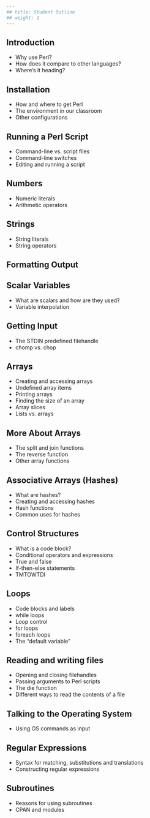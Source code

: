```yaml
---
## title: Student Outline
## weight: 1
---
```


## Introduction

* Why use Perl?
* How does it compare to other languages?
* Where’s it heading?

## Installation

* How and where to get Perl
* The environment in our classroom
* Other configurations

## Running a Perl Script

* Command-line vs. script files
* Command-line switches
* Editing and running a script

## Numbers

* Numeric literals
* Arithmetic operators

## Strings

* String literals
* String operators

## Formatting Output

## Scalar Variables

* What are scalars and how are they used?
* Variable interpolation

## Getting Input

* The STDIN predefined filehandle
* chomp vs. chop

## Arrays

* Creating and accessing arrays
* Undefined array items
* Printing arrays
* Finding the size of an array
* Array slices
* Lists vs. arrays

## More About Arrays

* The split and join functions
* The reverse function
* Other array functions

## Associative Arrays (Hashes)

* What are hashes?
* Creating and accessing hashes
* Hash functions
* Common uses for hashes

## Control Structures

* What is a code block?
* Conditional operators and expressions
* True and false
* If-then-else statements
* TMTOWTDI

## Loops

* Code blocks and labels
* while loops
* Loop control
* for loops
* foreach loops
* The “default variable”

## Reading and writing files

* Opening and closing filehandles
* Passing arguments to Perl scripts
* The die function
* Different ways to read the contents of a file

## Talking to the Operating System

* Using OS commands as input

## Regular Expressions

* Syntax for matching, substitutions and translations
* Constructing regular expressions

## Subroutines

* Reasons for using subroutines
* CPAN and modules
